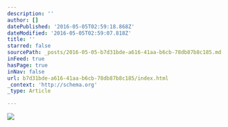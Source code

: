 ```yaml
---
description: ''
author: []
datePublished: '2016-05-05T02:59:18.868Z'
dateModified: '2016-05-05T02:59:07.818Z'
title: ''
starred: false
sourcePath: _posts/2016-05-05-b7d31bde-a616-41aa-b6cb-78db87b8c185.md
inFeed: true
hasPage: true
inNav: false
url: b7d31bde-a616-41aa-b6cb-78db87b8c185/index.html
_context: 'http://schema.org'
_type: Article

---
```

![](https://the-grid-user-content.s3-us-west-2.amazonaws.com/4709b526-8363-4a4c-a995-3d6adae86e3b.jpg)